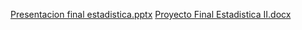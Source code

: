 [Presentacion final estadistica.pptx](https://github.com/JorgeMedina14/EstadisticaJuego/files/15437420/Presentacion.final.estadistica.pptx)
[Proyecto Final Estadistica II.docx](https://github.com/JorgeMedina14/EstadisticaJuego/files/15437482/Proyecto.Final.Estadistica.II.docx)
